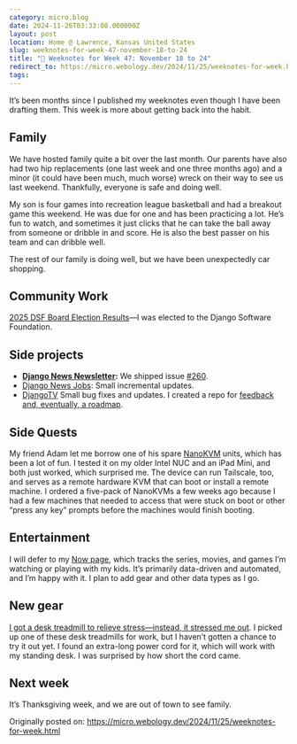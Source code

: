 ```yaml
---
category: micro.blog
date: 2024-11-26T03:33:08.000000Z
layout: post
location: Home @ Lawrence, Kansas United States
slug: weeknotes-for-week-47-november-18-to-24
title: "📓 Weeknotes for Week 47: November 18 to 24"
redirect_to: https://micro.webology.dev/2024/11/25/weeknotes-for-week.html
tags: 
---
```


It’s been months since I published my weeknotes even though I have been drafting them. This week is more about getting back into the habit.

Family
------

We have hosted family quite a bit over the last month. Our parents have also had two hip replacements (one last week and one three months ago) and a minor (it could have been much, much worse) wreck on their way to see us last weekend. Thankfully, everyone is safe and doing well.

My son is four games into recreation league basketball and had a breakout game this weekend. He was due for one and has been practicing a lot. He’s fun to watch, and sometimes it just clicks that he can take the ball away from someone or dribble in and score. He is also the best passer on his team and can dribble well.

The rest of our family is doing well, but we have been unexpectedly car shopping.

Community Work
--------------

[2025 DSF Board Election Results](https://www.djangoproject.com/weblog/2024/nov/17/2025-dsf-board-election-results/)—I was elected to the Django Software Foundation.

Side projects
-------------

- **[Django News Newsletter](https://django-news.com):** We shipped issue [\#260](https://django-news.com/issues/259#start).
- [Django News Jobs](https://jobs.django-news.com): Small incremental updates.
- [DjangoTV](https://djangotv.com) Small bug fixes and updates. I created a repo for [feedback and, eventually, a roadmap](https://github.com/django-news/djangotv-roadmap/issues).

Side Quests
-----------

My friend Adam let me borrow one of his spare [NanoKVM](https://github.com/sipeed/NanoKVM) units, which has been a lot of fun. I tested it on my older Intel NUC and an iPad Mini, and both just worked, which surprised me. The device can run Tailscale, too, and serves as a remote hardware KVM that can boot or install a remote machine. I ordered a five-pack of NanoKVMs a few weeks ago because I had a few machines that needed to access that were stuck on boot or other “press any key” prompts before the machines would finish booting.

Entertainment
-------------

I will defer to my [Now page](https://jefftriplett.com/now/), which tracks the series, movies, and games I’m watching or playing with my kids. It’s primarily data-driven and automated, and I’m happy with it. I plan to add gear and other data types as I go.

New gear
--------

[I got a desk treadmill to relieve stress—instead, it stressed me out](https://www.theverge.com/24291281/mobvoi-home-walking-pad-review-treadmills-fitness). I picked up one of these desk treadmills for work, but I haven’t gotten a chance to try it out yet. I found an extra-long power cord for it, which will work with my standing desk. I was surprised by how short the cord came.

Next week
---------

It’s Thanksgiving week, and we are out of town to see family.

Originally posted on: https://micro.webology.dev/2024/11/25/weeknotes-for-week.html